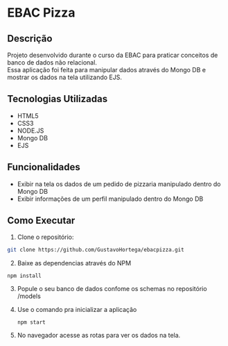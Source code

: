 # EBAC Pizza

## Descrição

Projeto desenvolvido durante o curso da EBAC para praticar conceitos de banco de dados não relacional.  
Essa aplicação foi feita para manipular dados através do Mongo DB e mostrar os dados na tela utilizando EJS.

## Tecnologias Utilizadas

- HTML5  
- CSS3  
- NODE.JS
- Mongo DB
- EJS

## Funcionalidades

- Exibir na tela os dados de um pedido de pizzaria manipulado dentro do Mongo DB
- Exibir informações de um perfil manipulado dentro do Mongo DB

## Como Executar

1. Clone o repositório:  
```bash
git clone https://github.com/GustavoHortega/ebacpizza.git
```
2. Baixe as dependencias através do NPM
```terminal
npm install
```
3. Popule o seu banco de dados confome os schemas no repositório /models

4. Use o comando pra inicializar a aplicação
   ```terminal
   npm start
   ```
5. No navegador acesse as rotas para ver os dados na tela.

